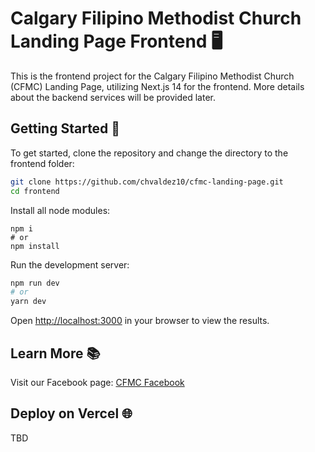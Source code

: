 # Calgary Filipino Methodist Church Landing Page Frontend 🖥️

This is the frontend project for the Calgary Filipino Methodist Church (CFMC) Landing Page, utilizing Next.js 14 for the frontend. More details about the backend services will be provided later.

## Getting Started 🚀

To get started, clone the repository and change the directory to the frontend folder:

```bash
git clone https://github.com/chvaldez10/cfmc-landing-page.git
cd frontend
```

Install all node modules:

```
npm i
# or
npm install
```

Run the development server:

```bash
npm run dev
# or
yarn dev
```

Open [http://localhost:3000](http://localhost:3000) in your browser to view the results.

## Learn More 📚

Visit our Facebook page: [CFMC Facebook](https://www.facebook.com/calgaryfilipino.methodistchurch)

## Deploy on Vercel 🌐

TBD
